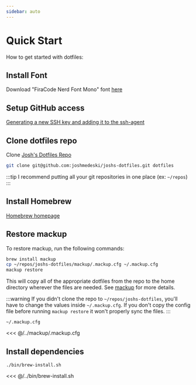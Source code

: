 ```yaml
---
sidebar: auto
---
```


# Quick Start

How to get started with dotfiles:

## Install Font

Download "FiraCode Nerd Font Mono" font [here](https://www.nerdfonts.com/font-downloads)

## Setup GitHub access

[Generating a new SSH key and adding it to the ssh-agent](https://docs.github.com/en/github-ae@latest/github/authenticating-to-github/generating-a-new-ssh-key-and-adding-it-to-the-ssh-agent)

## Clone dotfiles repo

Clone [Josh's Dotfiles Repo](https://github.com/joshmedeski/joshs-dotfiles)

```sh
git clone git@github.com:joshmedeski/joshs-dotfiles.git dotfiles
```

:::tip
I recommend putting all your git repositories in one place (ex: `~/repos`)
:::

## Install Homebrew

[Homebrew homepage](https://brew.sh)

## Restore mackup

To restore mackup, run the following commands:

```sh
brew install mackup
cp ~/repos/joshs-dotfiles/mackup/.mackup.cfg ~/.mackup.cfg
mackup restore
```

This will copy all of the appropriate dotfiles from the repo to the home directory wherever the files are needed. See [mackup](https://github.com/lra/mackup) for more details.

:::warning
If you didn't clone the repo to `~/repos/joshs-dotfiles`, you'll have to change the values inside `~/.mackup.cfg`. If you don't copy the config file before running `mackup restore` it won't properly sync the files.
:::

`~/.mackup.cfg`

<<< @/../mackup/.mackup.cfg

## Install dependencies

`./bin/brew-install.sh`

<<< @/../bin/brew-install.sh
 

